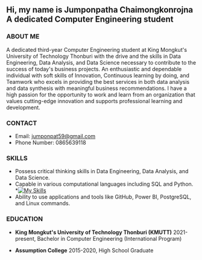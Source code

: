 <section id="hero" class="jumbotron">
  <div class="container">
    <h1 class="hero-title load-hidden">
      Hi, my name is <span class="text-color-main">Jumponpatha Chaimongkonrojna</span>
      <br />
      A dedicated Computer Engineering student
    </h1>
    <p class="hero-cta load-hidden">
      <a rel="noreferrer" class="cta-btn cta-btn--hero" href="#about">
  </a>
    </p>
  </div>
</section>

### ABOUT ME
A dedicated third-year Computer Engineering student at King Mongkut's University of Technology Thonburi with the drive and the skills in Data Engineering, Data Analysis, and Data Science necessary to contribute to the success of today's business projects. An enthusiastic and dependable individual with soft skills of Innovation, Continuous learning by doing, and Teamwork who excels in providing the best services in both data analysis and data synthesis with meaningful business recommendations. I have a high passion for the opportunity to work and learn from an organization that values cutting-edge innovation and supports professional learning and development.

### CONTACT

* Email: jumponpat59@gmail.com
* Phone Number: 0865639118


### SKILLS

* Possess critical thinking skills in Data Engineering, Data Analysis, and Data Science.
* Capable in various computational languages including SQL and Python.
*[![My Skills](https://skillicons.dev/icons?i=aws,perline=3)](https://skillicons.dev)
* Ability to use applications and tools like GitHub, Power BI, PostgreSQL, and Linux commands.

### EDUCATION

* **King Mongkut's University of Technology Thonburi (KMUTT)**
2021-present, Bachelor in Computer Engineering (International Program)

* **Assumption College**
2015-2020, High School Graduate
